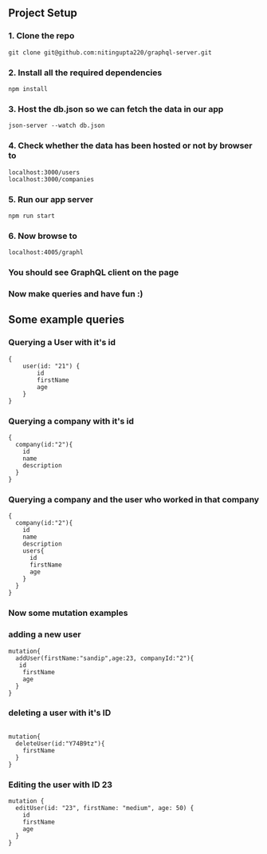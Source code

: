 ## Project Setup

### 1. Clone the repo
```
git clone git@github.com:nitingupta220/graphql-server.git
```
### 2. Install all the required dependencies
```
npm install
```
### 3. Host the db.json so we can fetch the data in our app
```
json-server --watch db.json
```
### 4. Check whether the data has been hosted or not by browser to
``` 
localhost:3000/users
localhost:3000/companies
```


### 5. Run our app server
``` 
npm run start
```

### 6. Now browse to
```
localhost:4005/graphl
```

### You should see GraphQL client on the page

### Now make queries and have fun :)

## Some example queries

### Querying a User with it's id
```
{
    user(id: "21") {
        id
        firstName
        age
    }
}
```
### Querying a company with it's id
```
{
  company(id:"2"){
    id
    name
    description 
  }
}
```

### Querying a company and the user who worked in that company
```
{
  company(id:"2"){
    id
    name
    description
    users{
      id
      firstName
      age
    }
  }
}
```

### Now some mutation examples

### adding a new user
```
mutation{
  addUser(firstName:"sandip",age:23, companyId:"2"){
   id
    firstName
    age
  }
}
```

### deleting a user with it's ID
```

mutation{
  deleteUser(id:"Y74B9tz"){
    firstName
  }
}
```

### Editing the user with ID 23
```
mutation {
  editUser(id: "23", firstName: "medium", age: 50) {
    id
    firstName
    age
  }
}
```